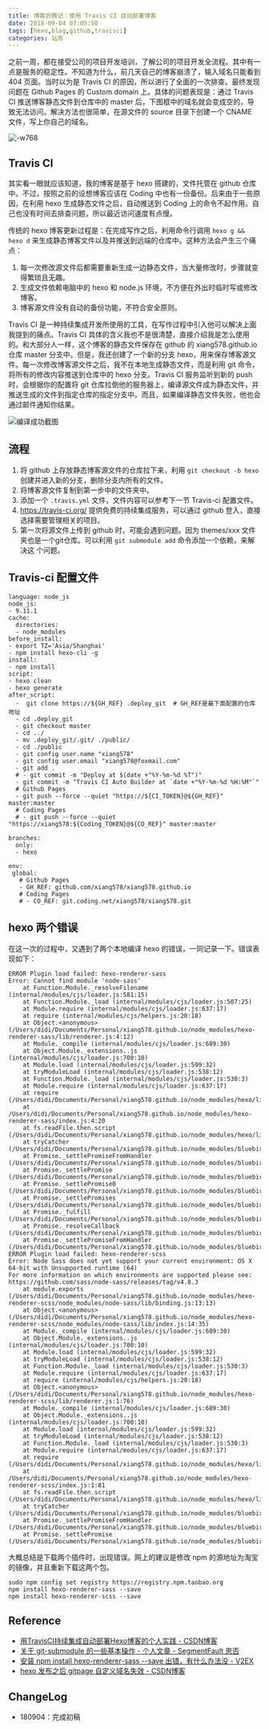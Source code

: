 ```yaml
---
title: 博客折腾记：使用 Travis CI 自动部署博客
date: 2018-09-04 07:05:50
tags: [hexo,blog,github,travisci]
categories: 站务
---
```


之前一周，都在接受公司的项目开发培训，了解公司的项目开发全流程。其中有一点是服务的稳定性。不知道为什么，前几天自己的博客崩溃了，输入域名只能看到 404 页面。当时以为是 Travis CI 的原因，所以进行了全面的一次排查。最终发现问题在 Github Pages 的 Custom domain 上。具体的问题表现是：通过 Travis CI 推送博客静态文件到仓库中的 master 后，下图框中的域名就会变成空的，导致无法访问。解决方法也很简单，在源文件的 source 目录下创建一个 CNAME 文件，写上你自己的域名。

![-w768](/file/15358143289885.jpg)

## Travis CI

其实看一眼就应该知道，我的博客是基于 hexo 搭建的，文件托管在 github 仓库中。不过，按照之前的设想博客应该在 Coding 中也有一份备份。后来由于一些原因，在利用 hexo 生成静态文件之后，自动推送到 Coding 上的命令不起作用。自己也没有时间去排查问题，所以最近访问速度有点慢。

传统的 hexo 博客更新过程是：在完成写作之后，利用命令行调用 `hexo g && hexo d` 来生成静态博客文件以及并推送到远端的仓库中。这种方法会产生三个痛点：
1. 每一次修改源文件后都需要重新生成一边静态文件，当大量修改时，步骤就变得繁琐且无趣。
2. 生成文件依赖电脑中的 hexo 和 node.js 环境，不方便在外出时临时写或修改博客。
3. 博客源文件没有自动的备份功能，不符合安全原则。

Travis CI 是一种持续集成开发所使用的工具，在写作过程中引入他可以解决上面我提到的痛点。Travis CI 具体的含义我也不是很清楚，直接介绍我是怎么使用的。和大部分人一样，这个博客的静态文件保存在 github 的 xiang578.github.io 仓库 master 分支中。但是，我还创建了一个新的分支 hexo，用来保存博客源文件。每一次修改博客源文件之后，我不在本地生成静态文件，而是利用 git 命令，将所有的修改内容推送到仓库中的 hexo 分支。Travis CI 服务监听到新的 push 时，会根据你的配置将 git 仓库拉倒他的服务器上，编译源文件成为静态文件，并推送生成的文件到指定仓库的指定分支中。而且，如果编译静态文件失败，他也会通过邮件通知你结果。

![编译成功截图](/file/15359362837525.jpg)


## 流程

1. 将 github 上存放静态博客源文件的仓库拉下来，利用 `git checkout -b hexo` 创建并进入新的分支，删除分支内所有的文件。
2. 将博客源文件复制到第一步中的文件夹中。
3. 添加一个 `.travis.yml` 文件，文件内容可以参考下一节 Travis-ci 配置文件。
4. https://travis-ci.org/ 提供免费的持续集成服务，可以通过 github 登入，直接选择需要管理相关的项目。
5. 第一次将源文件上传到 github 时，可能会遇到问题。因为 themes/xxx 文件夹也是一个git仓库。可以利用 `git submodule add` 命令添加一个依赖，来解决这 个问题。

## Travis-ci 配置文件

```
language: node_js
node_js:
- 9.11.1
cache:
  directories:
  - node_modules
before_install:
- export TZ='Asia/Shanghai'
- npm install hexo-cli -g
install:
- npm install
script:
- hexo clean
- hexo generate
after_script:
  -  git clone https://${GH_REF} .deploy_git  # GH_REF是最下面配置的仓库地址
  - cd .deploy_git
  - git checkout master
  - cd ../
  - mv .deploy_git/.git/ ./public/ 
  - cd ./public
  - git config user.name "xiang578"
  - git config user.email "xiang578@foxmail.com"
  - git add .
  # - git commit -m "Deploy at $(date +"%Y-%m-%d %T")"
  - git commit -m "Travis CI Auto Builder at `date +"%Y-%m-%d %H:%M"`"
  # Github Pages
  - git push --force --quiet "https://${CI_TOKEN}@${GH_REF}" master:master 
  # Coding Pages
  # - git push --force --quiet "https://xiang578:${Coding_TOKEN}@${CO_REF}" master:master

branches:
  only:
  - hexo

env:
 global:
   # Github Pages
   - GH_REF: github.com/xiang578/xiang578.github.io
   # Coding Pages
   # - CO_REF: git.coding.net/xiang578/xiang578.git
```

## hexo 两个错误

在这一次的过程中，又遇到了两个本地编译 hexo 的错误，一同记录一下。错误表现如下：

```shell
ERROR Plugin load failed: hexo-renderer-sass
Error: Cannot find module 'node-sass'
    at Function.Module._resolveFilename (internal/modules/cjs/loader.js:581:15)
    at Function.Module._load (internal/modules/cjs/loader.js:507:25)
    at Module.require (internal/modules/cjs/loader.js:637:17)
    at require (internal/modules/cjs/helpers.js:20:18)
    at Object.<anonymous> (/Users/didi/Documents/Personal/xiang578.github.io/node_modules/hexo-renderer-sass/lib/renderer.js:4:12)
    at Module._compile (internal/modules/cjs/loader.js:689:30)
    at Object.Module._extensions..js (internal/modules/cjs/loader.js:700:10)
    at Module.load (internal/modules/cjs/loader.js:599:32)
    at tryModuleLoad (internal/modules/cjs/loader.js:538:12)
    at Function.Module._load (internal/modules/cjs/loader.js:530:3)
    at Module.require (internal/modules/cjs/loader.js:637:17)
    at require (/Users/didi/Documents/Personal/xiang578.github.io/node_modules/hexo/lib/hexo/index.js:219:21)
    at /Users/didi/Documents/Personal/xiang578.github.io/node_modules/hexo-renderer-sass/index.js:4:20
    at fs.readFile.then.script (/Users/didi/Documents/Personal/xiang578.github.io/node_modules/hexo/lib/hexo/index.js:232:12)
    at tryCatcher (/Users/didi/Documents/Personal/xiang578.github.io/node_modules/bluebird/js/release/util.js:16:23)
    at Promise._settlePromiseFromHandler (/Users/didi/Documents/Personal/xiang578.github.io/node_modules/bluebird/js/release/promise.js:512:31)
    at Promise._settlePromise (/Users/didi/Documents/Personal/xiang578.github.io/node_modules/bluebird/js/release/promise.js:569:18)
    at Promise._settlePromise0 (/Users/didi/Documents/Personal/xiang578.github.io/node_modules/bluebird/js/release/promise.js:614:10)
    at Promise._settlePromises (/Users/didi/Documents/Personal/xiang578.github.io/node_modules/bluebird/js/release/promise.js:693:18)
    at Promise._fulfill (/Users/didi/Documents/Personal/xiang578.github.io/node_modules/bluebird/js/release/promise.js:638:18)
    at Promise._resolveCallback (/Users/didi/Documents/Personal/xiang578.github.io/node_modules/bluebird/js/release/promise.js:432:57)
    at Promise._settlePromiseFromHandler (/Users/didi/Documents/Personal/xiang578.github.io/node_modules/bluebird/js/release/promise.js:524:17)
ERROR Plugin load failed: hexo-renderer-scss
Error: Node Sass does not yet support your current environment: OS X 64-bit with Unsupported runtime (64)
For more information on which environments are supported please see:
https://github.com/sass/node-sass/releases/tag/v4.8.3
    at module.exports (/Users/didi/Documents/Personal/xiang578.github.io/node_modules/hexo-renderer-scss/node_modules/node-sass/lib/binding.js:13:13)
    at Object.<anonymous> (/Users/didi/Documents/Personal/xiang578.github.io/node_modules/hexo-renderer-scss/node_modules/node-sass/lib/index.js:14:35)
    at Module._compile (internal/modules/cjs/loader.js:689:30)
    at Object.Module._extensions..js (internal/modules/cjs/loader.js:700:10)
    at Module.load (internal/modules/cjs/loader.js:599:32)
    at tryModuleLoad (internal/modules/cjs/loader.js:538:12)
    at Function.Module._load (internal/modules/cjs/loader.js:530:3)
    at Module.require (internal/modules/cjs/loader.js:637:17)
    at require (internal/modules/cjs/helpers.js:20:18)
    at Object.<anonymous> (/Users/didi/Documents/Personal/xiang578.github.io/node_modules/hexo-renderer-scss/lib/renderer.js:1:76)
    at Module._compile (internal/modules/cjs/loader.js:689:30)
    at Object.Module._extensions..js (internal/modules/cjs/loader.js:700:10)
    at Module.load (internal/modules/cjs/loader.js:599:32)
    at tryModuleLoad (internal/modules/cjs/loader.js:538:12)
    at Function.Module._load (internal/modules/cjs/loader.js:530:3)
    at Module.require (internal/modules/cjs/loader.js:637:17)
    at require (/Users/didi/Documents/Personal/xiang578.github.io/node_modules/hexo/lib/hexo/index.js:219:21)
    at /Users/didi/Documents/Personal/xiang578.github.io/node_modules/hexo-renderer-scss/index.js:1:81
    at fs.readFile.then.script (/Users/didi/Documents/Personal/xiang578.github.io/node_modules/hexo/lib/hexo/index.js:232:12)
    at tryCatcher (/Users/didi/Documents/Personal/xiang578.github.io/node_modules/bluebird/js/release/util.js:16:23)
    at Promise._settlePromiseFromHandler (/Users/didi/Documents/Personal/xiang578.github.io/node_modules/bluebird/js/release/promise.js:512:31)
    at Promise._settlePromise (/Users/didi/Documents/Personal/xiang578.github.io/node_modules/bluebird/js/release/promise.js:569:18)
```

大概总结是下载两个插件时，出现错误。网上的建议是修改 npm 的源地址为淘宝的镜像，并且重新下载这两个包。

```shell
sudo npm config set registry https://registry.npm.taobao.org
npm install hexo-renderer-sass --save
npm install hexo-renderer-scss --save
```



## Reference
- [用TravisCI持续集成自动部署Hexo博客的个人实践 - CSDN博客](https://blog.csdn.net/qq_23079443/article/details/79015225)
- [关于 git-submodule 的一些基本操作 - 个人文章 - SegmentFault 思否](https://segmentfault.com/a/1190000009928515)
- [安装 npm install hexo-renderer-sass --save 出错，有什么办法没 - V2EX](https://www.v2ex.com/t/260832)
- [hexo 发布之后 gitpage 自定义域名失效 - CSDN博客](https://blog.csdn.net/xs20691718/article/details/81873921)

## ChangeLog
- 180904：完成初稿






